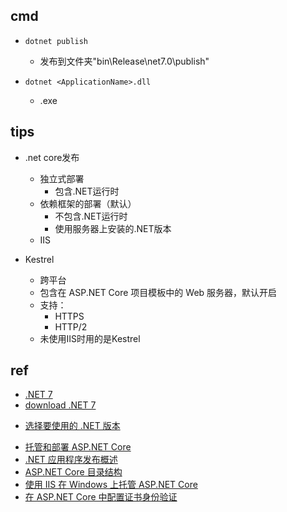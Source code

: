 
## cmd
<!-- deploy -->
+ `dotnet publish`
    + 发布到文件夹"bin\Release\net7.0\publish"

+ `dotnet <ApplicationName>.dll`
    + <ApplicationName>.exe

## tips
+ .net core发布
    + 独立式部署
        + 包含.NET运行时
    + 依赖框架的部署（默认）
        + 不包含.NET运行时
        + 使用服务器上安装的.NET版本
    + IIS

+ Kestrel 
    + 跨平台
    + 包含在 ASP.NET Core 项目模板中的 Web 服务器，默认开启
    + 支持：
        + HTTPS
        + HTTP/2
    + 未使用IIS时用的是Kestrel

## ref
+ [.NET 7](https://devblogs.microsoft.com/dotnet-ch/%E5%AE%98%E5%AE%A3-net-7%E7%9A%84-%E5%8F%91%E5%B8%83/)
+ [download .NET 7](https://dotnet.microsoft.com/en-us/download)
<!-- others -->
+ [选择要使用的 .NET 版本](https://learn.microsoft.com/zh-cn/dotnet/core/versions/selection)

<!-- deploy -->
+ [托管和部署 ASP.NET Core](https://learn.microsoft.com/zh-cn/aspnet/core/host-and-deploy/?view=aspnetcore-7.0)
+ [.NET 应用程序发布概述](https://learn.microsoft.com/zh-cn/dotnet/core/deploying/)
+ [ASP.NET Core 目录结构](https://learn.microsoft.com/zh-cn/aspnet/core/host-and-deploy/directory-structure?view=aspnetcore-7.0)
+ [使用 IIS 在 Windows 上托管 ASP.NET Core](https://learn.microsoft.com/zh-cn/aspnet/core/host-and-deploy/iis/?view=aspnetcore-7.0)
+ [在 ASP.NET Core 中配置证书身份验证](https://learn.microsoft.com/zh-cn/aspnet/core/security/authentication/certauth?view=aspnetcore-7.0#optional-client-certificates)
